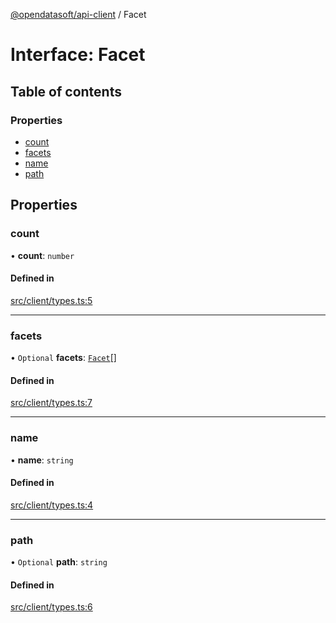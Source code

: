 [@opendatasoft/api-client](../README.md) / Facet

# Interface: Facet

## Table of contents

### Properties

- [count](Facet.md#count)
- [facets](Facet.md#facets)
- [name](Facet.md#name)
- [path](Facet.md#path)

## Properties

### count

• **count**: `number`

#### Defined in

[src/client/types.ts:5](https://github.com/opendatasoft/ods-dataviz-sdk/blob/de901ba/packages/api-client/src/client/types.ts#L5)

___

### facets

• `Optional` **facets**: [`Facet`](Facet.md)[]

#### Defined in

[src/client/types.ts:7](https://github.com/opendatasoft/ods-dataviz-sdk/blob/de901ba/packages/api-client/src/client/types.ts#L7)

___

### name

• **name**: `string`

#### Defined in

[src/client/types.ts:4](https://github.com/opendatasoft/ods-dataviz-sdk/blob/de901ba/packages/api-client/src/client/types.ts#L4)

___

### path

• `Optional` **path**: `string`

#### Defined in

[src/client/types.ts:6](https://github.com/opendatasoft/ods-dataviz-sdk/blob/de901ba/packages/api-client/src/client/types.ts#L6)
